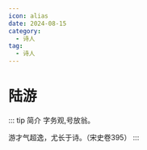 ```yaml
---
icon: alias
date: 2024-08-15
category:
  - 诗人
tag:
  - 诗人
---
```


# 陆游

<!-- more -->



::: tip 简介
字务观,号放翁。

游才气超逸，尤长于诗。（宋史卷395）
:::